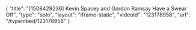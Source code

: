 {
    "title": "[1508429236] Kevin Spacey and Gordon Ramsay Have a Swear Off",
    "type": "solo",
    "layout": "iframe-static",
    "videoId": "123178958",
    "url": "\/tvpembed\/123178958"
}